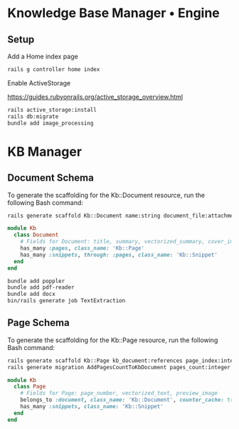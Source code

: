 # Knowledge Base Manager • Engine

## Setup

Add a Home index page

```bash
rails g controller home index
```

Enable ActiveStorage

https://guides.rubyonrails.org/active_storage_overview.html

```bash
rails active_storage:install
rails db:migrate
bundle add image_processing
```

# KB Manager

## Document Schema

To generate the scaffolding for the Kb::Document resource, run the following Bash command:
```bash
rails generate scaffold Kb::Document name:string document_file:attachment cover_image:attachment summary:text summary_embedding:vector{1536}
```

```ruby
module Kb
  class Document
    # Fields for Document: title, summary, vectorized_summary, cover_image
    has_many :pages, class_name: 'Kb::Page'
    has_many :snippets, through: :pages, class_name: 'Kb::Snippet'
  end
end
```

```bash
bundle add poppler
bundle add pdf-reader
bundle add docx
bin/rails generate job TextExtraction
```

## Page Schema

To generate the scaffolding for the Kb::Page resource, run the following Bash command:

```bash
rails generate scaffold Kb::Page kb_document:references page_index:integer preview_image:attachment content:text
rails generate migration AddPagesCountToKbDocument pages_count:integer
```

```ruby
module Kb
  class Page
    # Fields for Page: page_number, vectorized_text, preview_image
    belongs_to :document, class_name: 'Kb::Document', counter_cache: true
    has_many :snippets, class_name: 'Kb::Snippet'
  end
end
```
